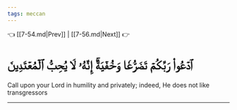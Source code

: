 ```yaml
---
tags: meccan
---
```


👈 [[7-54.md|Prev]] | [[7-56.md|Next]] 👉

# ٱدۡعُواْ رَبَّكُمۡ تَضَرُّعٗا وَخُفۡيَةًۚ إِنَّهُۥ لَا يُحِبُّ ٱلۡمُعۡتَدِينَ

Call upon your Lord in humility and privately; indeed, He does not like transgressors

---

